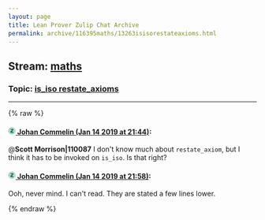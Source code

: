```yaml
---
layout: page
title: Lean Prover Zulip Chat Archive 
permalink: archive/116395maths/13263isisorestateaxioms.html
---
```


## Stream: [maths](index.html)
### Topic: [is_iso restate_axioms](13263isisorestateaxioms.html)

---


{% raw %}
#### [![Click to go to Zulip](../../assets/img/zulip2.png) Johan Commelin (Jan 14 2019 at 21:44)](https://leanprover.zulipchat.com/#narrow/stream/116395-maths/topic/is_iso%20restate_axioms/near/155115408):
@**Scott Morrison|110087** I don't know much about `restate_axiom`, but I think it has to be invoked on `is_iso`. Is that right?

#### [![Click to go to Zulip](../../assets/img/zulip2.png) Johan Commelin (Jan 14 2019 at 21:58)](https://leanprover.zulipchat.com/#narrow/stream/116395-maths/topic/is_iso%20restate_axioms/near/155117614):
Ooh, never mind. I can't read. They are stated a few lines lower.


{% endraw %}
